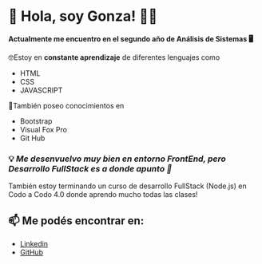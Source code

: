 # 👋 Hola, soy Gonza! 👦🏽
**Actualmente me encuentro en el segundo año de Análisis de Sistemas 🖥**

 🤓Estoy en **constante aprendizaje** de diferentes lenguajes como

- HTML
- CSS
- JAVASCRIPT

👀También poseo conocimientos en
- Bootstrap
- Visual Fox Pro
- Git Hub

### 💡 _Me desenvuelvo muy bien en entorno FrontEnd, pero Desarrollo FullStack es a donde apunto 🎯_

También estoy terminando un curso de desarrollo FullStack (Node.js) en Codo a Codo 4.0 donde aprendo mucho todas las clases!
## 📫 Me podés encontrar en:
- [Linkedin](https://www.linkedin.com/in/rial-gonzalo/)
- [GitHub](https://github.com/r-gonzalo/)
